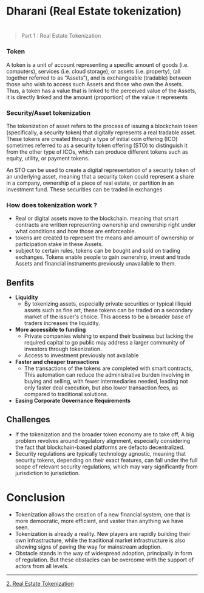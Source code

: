 # Dharani (Real Estate tokenization)

# 

> Part 1 : Real Estate Tokenization

### Token

A token is a unit of account representing a specific amount of goods (i.e. computers), services
(i.e. cloud storage), or assets (i.e. property), (all together referred to as “Assets”), and is
exchangeable (tradable) between those who wish to access such Assets and those who own
the Assets. Thus, a token has a value that is linked to the perceived value of the Assets, it is
directly linked and the amount (proportion) of the value it represents

### Security/Asset tokenization

The tokenization of asset refers to the process of issuing a blockchain token (specifically, a security token) that digitally represents a real tradable asset. These tokens are created through a type of initial coin offering (ICO)  sometimes referred to as a security token offering (STO) to distinguish it from the other type of ICOs, which can produce different tokens such as equity, utility, or payment tokens.

An STO can be used to create a digital representation of a security token of an underlying asset, meaning that a security token could represent a share in a company, ownership of a piece of real estate, or partition in an investment fund. These securities can be traded in exchanges

### How does tokenization work ?

- Real or digital assets move to the blockchain. meaning that smart contracts are written representing ownership and ownership right under what conditions and how those are enforceable.
- tokens are created to represent the means and amount of ownership or participation stake in these Assets.
- subject to certain rules, tokens can be bought and sold on trading exchanges. Tokens enable people to gain ownership, invest and trade Assets and financial instruments previously unavailable to them.

## Benfits

- **Liquidity**
    - By tokenizing assets, especially private securities or typical illiquid assets such as fine art, these tokens can be traded on a secondary market of the issuer's choice. This access to be a broader base of traders increases the liquidity.
- **More accessible to funding**
    - Private companies wishing to expand their business but lacking the required capital to go public may address a larger community of investors through tokenization.
    - Access to investment previously not available
- **Faster and cheaper transactions**
    - The transactions of the tokens are completed with smart contracts, This automation can reduce the administrative burden involving in buying and selling, with fewer intermediaries needed, leading not only faster deal execution, but also lower transaction fees, as compared to traditional solutions.
- **Easing Corporate Governance Requirements**

## Challenges

- If the tokenization and the broader token economy are to take off, A big problem revolves around regulatory alignment, especially considering the fact that blockchain-based platforms are defacto decentralized.
- Security regulations are typically technology agnostic, meaning that security tokens, depending on their exact features, can fall under the full scope of relevant security regulations, which may vary significantly from jurisdiction to jurisdiction.

# Conclusion

- Tokenization allows the creation of a new financial system, one that is more democratic, more efficient, and vaster than anything we have seen.
- Tokenization is already a reality. New players are rapidly building their own infrastructure, while the traditional market infrastructure is also showing signs of paving the way for mainstream adoption.
- Obstacle stands in the way of widespread adoption, principally in form of regulation. But these obstacles can be overcome with the support of actors from all levels.

---
[2. Real Estate Tokenization](2.%20Real%20Estate%20Tokenization%20.md)